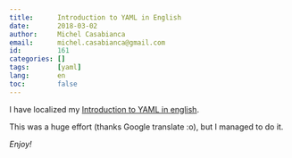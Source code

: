 ```yaml
---
title:      Introduction to YAML in English
date:       2018-03-02
author:     Michel Casabianca
email:      michel.casabianca@gmail.com
id:         161
categories: []
tags:       [yaml]
lang:       en
toc:        false
---
```


I have localized my [Introduction to YAML in english](http://sweetohm.net/article/introduction-yaml.en.html).

<!--more-->

This was a huge effort (thanks Google translate :o), but I managed to do it.

*Enjoy!*
